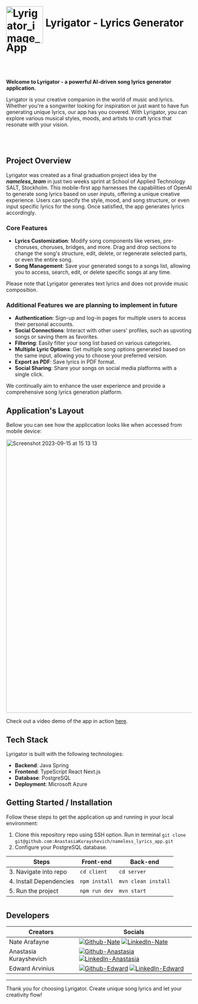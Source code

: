 # <img src="https://github.com/AnastasiaKurayshevich/nameless_lyrics_app/assets/125829513/d3451597-980f-42a5-8451-c0326cd5994f" alt="Lyrigator_image_1-modified" width="100" style="vertical-align: middle; margin-bottom: -5px;"> Lyrigator - Lyrics Generator App  
<br/><br/>

**Welcome to Lyrigator - a powerful AI-driven song lyrics generator application.**

Lyrigator is your creative companion in the world of music and lyrics. Whether you're a songwriter looking for inspiration or just want to have fun generating unique lyrics, our app has you covered. With Lyrigator, you can explore various musical styles, moods, and artists to craft lyrics that resonate with your vision.

<br/><br/>
## Project Overview
Lyrigator was created as a final graduation project idea by the ***nameless_team*** in just two weeks sprint at School of Applied Technology SALT, Stockholm. This mobile-first app harnesses the capabilities of OpenAI to generate song lyrics based on user inputs, offering a unique creative experience. Users can specify the style, mood, and song structure, or even input specific lyrics for the song. Once satisfied, the app generates lyrics accordingly.

### Core Features
- **Lyrics Customization**: Modify song components like verses, pre-choruses, choruses, bridges, and more. Drag and drop sections to change the song's structure, edit, delete, or regenerate selected parts, or even the entire song.
- **Song Management**: Save your generated songs to a songs list, allowing you to access, search, edit, or delete specific songs at any time.

Please note that Lyrigator generates text lyrics and does not provide music composition.

### Additional Features we are planning to implement in future
- **Authentication**: Sign-up and log-in pages for multiple users to access their personal accounts.
- **Social Connections**: Interact with other users' profiles, such as upvoting songs or saving them as favorites.
- **Filtering**: Easily filter your song list based on various categories.
- **Multiple Lyric Options**: Get multiple song options generated based on the same input, allowing you to choose your preferred version.
- **Export as PDF**: Save lyrics in PDF format.
- **Social Sharing**: Share your songs on social media platforms with a single click.

We continually aim to enhance the user experience and provide a comprehensive song lyrics generation platform.

## Application's Layout 

Bellow you can see how the appliccation looks like when accessed from mobile device: 

<img width="741" alt="Screenshot 2023-09-15 at 15 13 13" src="https://github.com/AnastasiaKurayshevich/nameless_lyrics_app/assets/125829513/94ca0a64-b349-4603-9ddc-69bd69ad5a36">

Check out a video demo of the app in action [here](https://youtu.be/N-W-yzOP5M4).


## Tech Stack
Lyrigator is built with the following technologies:

- **Backend**: Java Spring
- **Frontend**: TypeScript React Next.js
- **Database**: PostgreSQL
- **Deployment**: Microsoft Azure

## Getting Started / Installation
Follow these steps to get the application up and running in your local environment:

1. Clone this repository repo using SSH option. Run in terminal
`git clone` ``` git@github.com:AnastasiaKurayshevich/nameless_lyrics_app.git ```
2. Configure your PostgreSQL database.

| Steps                            | Front-end                 | Back-end                  |
| ---------------------------------| ------------------------- | ------------------------- |
| 3. Navigate into repo            | `cd client`               | `cd server`               |
| 4. Install Dependencies          | `npm install`             | `mvn clean install`       |
| 5. Run the project               | `npm run dev`             | `mvn start`               |

#

## Developers
|Creators          | Socials |
| ----------------------- | ------- |
| Nate Arafayne           | [![Github-Nate](https://img.shields.io/badge/GitHub-100000?style=for-the-badge&logo=github&logoColor=white)](https://github.com/NateAra) [![LinkedIn-Nate](https://img.shields.io/badge/LinkedIn-0077B5?style=for-the-badge&logo=linkedin&logoColor=white)](https://www.linkedin.com/in/nate-tklay-arafayne-20898925a/) |
| Anastasia Kurayshevich  | [![Github-Anastasia](https://img.shields.io/badge/GitHub-100000?style=for-the-badge&logo=github&logoColor=white)](https://github.com/AnastasiaKurayshevich) [![LinkedIn-Anastasia](https://img.shields.io/badge/LinkedIn-0077B5?style=for-the-badge&logo=linkedin&logoColor=white)](https://www.linkedin.com/in/anastasia-kurayshevich/) |
| Edward Arvinius         | [![Github-Edward](https://img.shields.io/badge/GitHub-100000?style=for-the-badge&logo=github&logoColor=white)](https://github.com/EdwardArvinius) [![LinkedIn-Edward](https://img.shields.io/badge/LinkedIn-0077B5?style=for-the-badge&logo=linkedin&logoColor=white)](https://www.linkedin.com/in/edward-arvinius-248819117/) |


---

Thank you for choosing Lyrigator. Create unique song lyrics and let your creativity flow!
